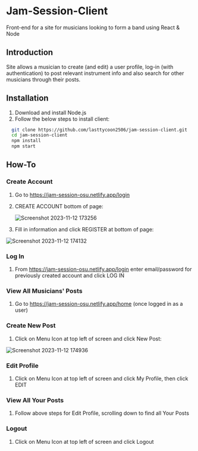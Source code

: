 # Jam-Session-Client
Front-end for a site for musicians looking to form a band using React & Node

## Introduction
Site allows a musician to create (and edit) a user profile, log-in (with authentication) to post relevant instrument info and also search for other musicians through their posts. 

## Installation 
1) Download and install Node.js
2) Follow the below steps to install client:
```bash
  git clone https://github.com/lasttycoon2506/jam-session-client.git
  cd jam-session-client
  npm install
  npm start
```
## How-To
### Create Account
1) Go to https://jam-session-osu.netlify.app/login
2) CREATE ACCOUNT bottom of page:
   
   ![Screenshot 2023-11-12 173256](https://github.com/lasttycoon2506/jam-session-client/assets/114425878/86ef9a74-ed7a-49da-b696-fcaac7f3efa8)

3) Fill in information and click REGISTER at bottom of page:

  
![Screenshot 2023-11-12 174132](https://github.com/lasttycoon2506/jam-session-client/assets/114425878/da968bcd-2ad1-4a6c-b149-a77d19f1504d)

### Log In
1) From https://jam-session-osu.netlify.app/login enter email/password for previously created account and click LOG IN

### View All Musicians' Posts
1) Go to https://jam-session-osu.netlify.app/home (once logged in as a user)

### Create New Post
1) Click on Menu Icon at top left of screen and click New Post:
   
![Screenshot 2023-11-12 174936](https://github.com/lasttycoon2506/jam-session-client/assets/114425878/9571e865-4d31-4fc1-936b-e55828c31ae9)

### Edit Profile
1) Click on Menu Icon at top left of screen and click My Profile, then click EDIT

### View All Your Posts
1) Follow above steps for Edit Profile, scrolling down to find all Your Posts

### Logout
1) Click on Menu Icon at top left of screen and click Logout
